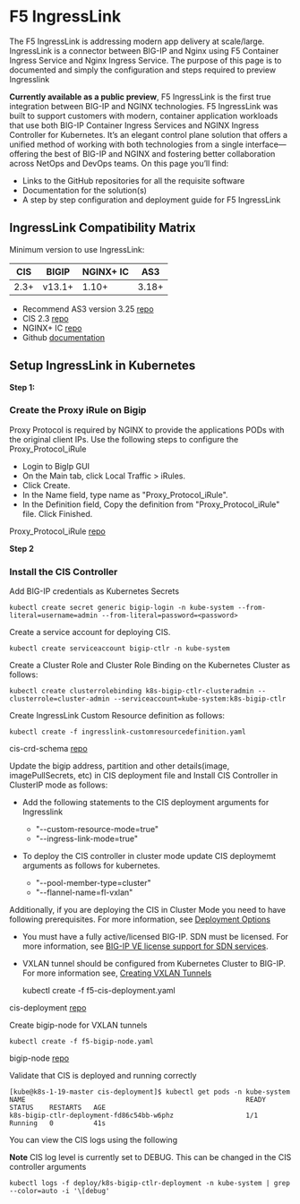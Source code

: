 # F5 IngressLink

The F5 IngressLink is addressing modern app delivery at scale/large. IngressLink is a connector between BIG-IP and Nginx using F5 Container Ingress Service and Nginx Ingress Service. The purpose of this page is to documented and simply the configuration and steps required to preview Ingresslink

**Currently available as a public preview**,  F5 IngressLink is the first true integration between BIG-IP and NGINX technologies. F5 IngressLink was built to support customers with modern, container application workloads that use both BIG-IP Container Ingress Services and NGINX Ingress Controller for Kubernetes. It’s an elegant control plane solution that offers a unified method of working with both technologies from a single interface—offering the best of BIG-IP and NGINX and fostering better collaboration across NetOps and DevOps teams. On this page you’ll find:

* Links to the GitHub repositories for all the requisite software
* Documentation for the solution(s)
* A step by step configuration and deployment guide for F5 IngressLink

## IngressLink Compatibility Matrix

Minimum version to use IngressLink:

| CIS | BIGIP | NGINX+ IC | AS3 |
| ------ | ------ | ------ | ------ |
| 2.3+ | v13.1+ | 1.10+ | 3.18+ | 

* Recommend AS3 version 3.25 [repo](https://github.com/F5Networks/f5-appsvcs-extension/releases/tag/v3.25.0)
* CIS 2.3 [repo](https://github.com/F5Networks/k8s-bigip-ctlr/releases/tag/v2.2.3)
* NGINX+ IC [repo](coming)
* Github [documentation](coming)

## Setup IngressLink in Kubernetes

**Step 1:**

### Create the Proxy iRule on Bigip

Proxy Protocol is required by NGINX to provide the applications PODs with the original client IPs. Use the following steps to configure the Proxy_Protocol_iRule

* Login to BigIp GUI 
* On the Main tab, click Local Traffic > iRules.
* Click Create.
* In the Name field, type name as "Proxy_Protocol_iRule".
* In the Definition field, Copy the definition from "Proxy_Protocol_iRule" file. Click Finished.

Proxy_Protocol_iRule [repo](https://github.com/mdditt2000/kubernetes-1-19/blob/master/cis%202.3/ingresslink/big-ip/proxy-protocal/irule)

**Step 2**

### Install the CIS Controller 

Add BIG-IP credentials as Kubernetes Secrets

    kubectl create secret generic bigip-login -n kube-system --from-literal=username=admin --from-literal=password=<password>

Create a service account for deploying CIS.

    kubectl create serviceaccount bigip-ctlr -n kube-system

Create a Cluster Role and Cluster Role Binding on the Kubernetes Cluster as follows:
    
    kubectl create clusterrolebinding k8s-bigip-ctlr-clusteradmin --clusterrole=cluster-admin --serviceaccount=kube-system:k8s-bigip-ctlr
    
Create IngressLink Custom Resource definition as follows:

    kubectl create -f ingresslink-customresourcedefinition.yaml

cis-crd-schema [repo](https://github.com/mdditt2000/kubernetes-1-19/blob/master/cis%202.3/ingresslink/cis/ingresslink/cis-crd-schema/ingresslink-customresourcedefinition.yaml)

Update the bigip address, partition and other details(image, imagePullSecrets, etc) in CIS deployment file and Install CIS Controller in ClusterIP mode as follows:

* Add the following statements to the CIS deployment arguments for Ingresslink

    - "--custom-resource-mode=true"
    - "--ingress-link-mode=true"

* To deploy the CIS controller in cluster mode update CIS deploymemt arguments as follows for kubernetes.

    - "--pool-member-type=cluster"
    - "--flannel-name=fl-vxlan"

Additionally, if you are deploying the CIS in Cluster Mode you need to have following prerequisites. For more information, see [Deployment Options](https://clouddocs.f5.com/containers/latest/userguide/config-options.html#config-options)
    
* You must have a fully active/licensed BIG-IP. SDN must be licensed. For more information, see [BIG-IP VE license support for SDN services](https://support.f5.com/csp/article/K26501111).
* VXLAN tunnel should be configured from Kubernetes Cluster to BIG-IP. For more information see, [Creating VXLAN Tunnels](https://clouddocs.f5.com/containers/latest/userguide/cis-helm.html#creating-vxlan-tunnels)

    kubectl create -f f5-cis-deployment.yaml

cis-deployment [repo](https://github.com/mdditt2000/kubernetes-1-19/blob/master/cis%202.3/ingresslink/cis/ingresslink/cis-deployment/f5-cis-deployment.yaml)

Create bigip-node for VXLAN tunnels

    kubectl create -f f5-bigip-node.yaml

bigip-node [repo](https://github.com/mdditt2000/kubernetes-1-19/blob/master/cis%202.3/ingresslink/cis/ingresslink/cis-deployment/f5-bigip-node.yaml)

Validate that CIS is deployed and running correctly

    [kube@k8s-1-19-master cis-deployment]$ kubectl get pods -n kube-system
    NAME                                                       READY   STATUS    RESTARTS   AGE
    k8s-bigip-ctlr-deployment-fd86c54bb-w6phz                  1/1     Running   0          41s

You can view the CIS logs using the following

**Note** CIS log level is currently set to DEBUG. This can be changed in the CIS controller arguments 

    kubectl logs -f deploy/k8s-bigip-ctlr-deployment -n kube-system | grep --color=auto -i '\[debug'

